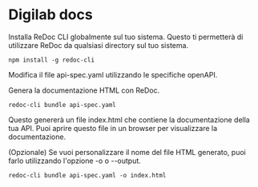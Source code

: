 # Digilab docs

Installa ReDoc CLI globalmente sul tuo sistema. Questo ti permetterà di utilizzare ReDoc da qualsiasi directory sul tuo sistema.

    npm install -g redoc-cli

Modifica il file api-spec.yaml utilizzando le specifiche openAPI.

Genera la documentazione HTML con ReDoc.

    redoc-cli bundle api-spec.yaml

Questo genererà un file index.html che contiene la documentazione della tua API. Puoi aprire questo file in un browser per visualizzare la documentazione.

(Opzionale) Se vuoi personalizzare il nome del file HTML generato, puoi farlo utilizzando l'opzione -o o --output.

    redoc-cli bundle api-spec.yaml -o index.html

